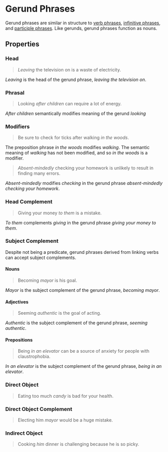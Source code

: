 # Gerund Phrases
<!-- +elementInfo -->
<!-- !gerundPhrase -->
Gerund phrases are similar in structure to [verb phrases](verb-phrase), [infinitive phrases](infinitive-phrase), and [participle phrases](participle-phrase). Like gerunds, gerund phrases function as nouns.
<!-- !gerundPhrase -->

## Properties
<!-- +propertySummary -->

### Head
> *Leaving* the television on is a waste of electricity.
<!-- .caption -->
*Leaving* is the head of the gerund phrase, *leaving the television on*.

### Phrasal
> Looking *after children* can require a lot of energy.
<!-- .caption -->
*After children* semantically modifies meaning of the gerund *looking*

### Modifiers
> Be sure to check for ticks after walking *in the woods*.
<!-- .caption -->
The preposition phrase *in the woods* modifies *walking*. The semantic meaning of *walking* has not been modified, and so *in the woods* is a modifier.

> *Absent-mindedly* checking your homework is unlikely to result in finding many errors.
<!-- .caption -->
*Absent-mindedly* modifies *checking* in the gerund phrase *absent-mindedly checking your homework*.

### Head Complement
> Giving your money *to them* is a mistake.
<!-- .caption -->
*To them* complements *giving* in the gerund phrase *giving your money to them*.

### Subject Complement
Despite not being a predicate, gerund phrases derived from linking verbs can accept subject complements.

#### Nouns
> Becoming *mayor* is his goal.
<!-- .caption -->
*Mayor* is the subject complement of the gerund phrase, *becoming mayor*.

#### Adjectives
> Seeming *authentic* is the goal of acting.
<!-- .caption -->
*Authentic* is the subject complement of the gerund phrase, *seeming authentic*.

#### Prepositions
> Being *in an elevator* can be a source of anxiety for people with claustrophobia.
<!-- .caption -->
*In an elevator* is the subject complement of the gerund phrase, *being in an elevator*.

### Direct Object
> Eating too much *candy* is bad for your health.

### Direct Object Complement
> Electing him *mayor* would be a huge mistake.

### Indirect Object
> Cooking *him* dinner is challenging because he is so picky.